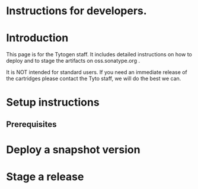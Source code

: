 # Instructions for developers.

# Introduction #

This page is for the Tytogen staff. It includes detailed instructions on how to deploy and to stage the artifacts on oss.sonatype.org .

It is NOT intended for standard users. If you need an immediate release of the cartridges please contact the Tyto staff, we will do the best we can.

# Setup instructions #

## Prerequisites ##

# Deploy a snapshot version #

# Stage a release #